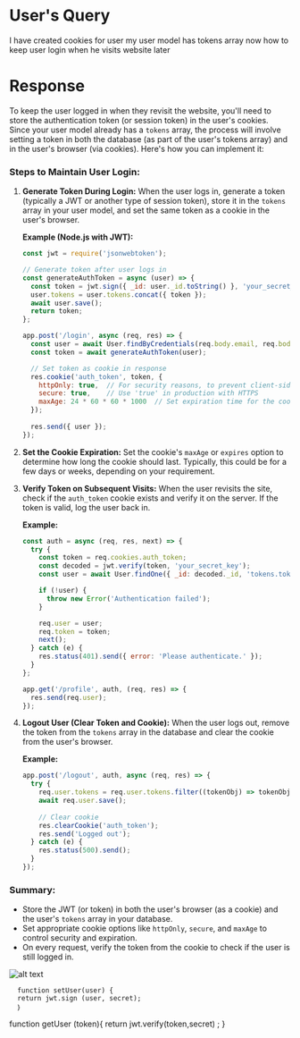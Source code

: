 
# User's Query

I have created cookies for user my user model has tokens array now how to keep user login when he visits website later

# Response

To keep the user logged in when they revisit the website, you'll need to store the authentication token (or session token) in the user's cookies. Since your user model already has a `tokens` array, the process will involve setting a token in both the database (as part of the user's tokens array) and in the user's browser (via cookies). Here's how you can implement it:

### Steps to Maintain User Login:

1. **Generate Token During Login:**
   When the user logs in, generate a token (typically a JWT or another type of session token), store it in the `tokens` array in your user model, and set the same token as a cookie in the user's browser.

   **Example (Node.js with JWT):**
   ```javascript
   const jwt = require('jsonwebtoken');

   // Generate token after user logs in
   const generateAuthToken = async (user) => {
     const token = jwt.sign({ _id: user._id.toString() }, 'your_secret_key');
     user.tokens = user.tokens.concat({ token });
     await user.save();
     return token;
   };

   app.post('/login', async (req, res) => {
     const user = await User.findByCredentials(req.body.email, req.body.password);
     const token = await generateAuthToken(user);

     // Set token as cookie in response
     res.cookie('auth_token', token, {
       httpOnly: true,  // For security reasons, to prevent client-side access
       secure: true,    // Use 'true' in production with HTTPS
       maxAge: 24 * 60 * 60 * 1000  // Set expiration time for the cookie
     });
     
     res.send({ user });
   });
   ```

2. **Set the Cookie Expiration:**
   Set the cookie's `maxAge` or `expires` option to determine how long the cookie should last. Typically, this could be for a few days or weeks, depending on your requirement.

3. **Verify Token on Subsequent Visits:**
   When the user revisits the site, check if the `auth_token` cookie exists and verify it on the server. If the token is valid, log the user back in.

   **Example:**
   ```javascript
   const auth = async (req, res, next) => {
     try {
       const token = req.cookies.auth_token;
       const decoded = jwt.verify(token, 'your_secret_key');
       const user = await User.findOne({ _id: decoded._id, 'tokens.token': token });

       if (!user) {
         throw new Error('Authentication failed');
       }

       req.user = user;
       req.token = token;
       next();
     } catch (e) {
       res.status(401).send({ error: 'Please authenticate.' });
     }
   };
   
   app.get('/profile', auth, (req, res) => {
     res.send(req.user);
   });
   ```

4. **Logout User (Clear Token and Cookie):**
   When the user logs out, remove the token from the `tokens` array in the database and clear the cookie from the user's browser.

   **Example:**
   ```javascript
   app.post('/logout', auth, async (req, res) => {
     try {
       req.user.tokens = req.user.tokens.filter((tokenObj) => tokenObj.token !== req.token);
       await req.user.save();
       
       // Clear cookie
       res.clearCookie('auth_token');
       res.send('Logged out');
     } catch (e) {
       res.status(500).send();
     }
   });
   ```

### Summary:
- Store the JWT (or token) in both the user's browser (as a cookie) and the user's `tokens` array in your database.
- Set appropriate cookie options like `httpOnly`, `secure`, and `maxAge` to control security and expiration.
- On every request, verify the token from the cookie to check if the user is still logged in.



![alt text](image.png)

```
  function setUser(user) {
  return jwt.sign (user, secret);
  ｝
```
function getUser (token){
  return jwt.verify(token,secret) ;
} 


